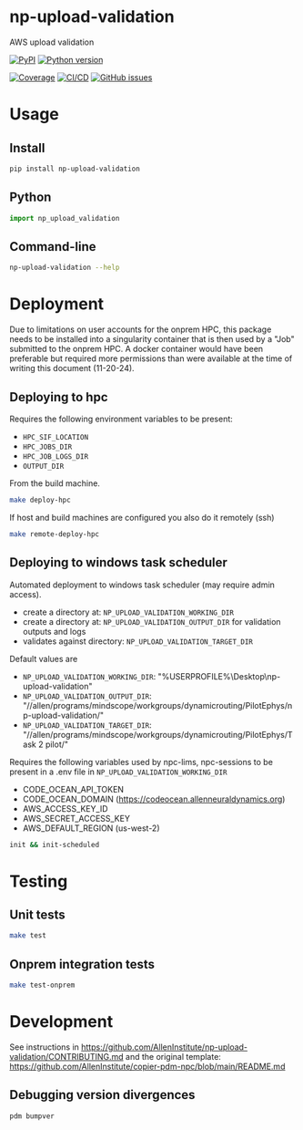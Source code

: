 # np-upload-validation

AWS upload validation

[![PyPI](https://img.shields.io/pypi/v/np-upload-validation.svg?label=PyPI&color=blue)](https://pypi.org/project/np-upload-validation/)
[![Python version](https://img.shields.io/pypi/pyversions/np-upload-validation)](https://pypi.org/project/np-upload-validation/)

[![Coverage](https://img.shields.io/codecov/c/github/AllenInstitute/np-upload-validation?logo=codecov)](https://app.codecov.io/github/AllenInstitute/np-upload-validation)
[![CI/CD](https://img.shields.io/github/actions/workflow/status/AllenInstitute/np-upload-validation/publish.yml?label=CI/CD&logo=github)](https://github.com/AllenInstitute/np-upload-validation/actions/workflows/publish.yml)
[![GitHub issues](https://img.shields.io/github/issues/AllenInstitute/np-upload-validation?logo=github)](https://github.com/AllenInstitute/np-upload-validation/issues)

# Usage

## Install

```bash
pip install np-upload-validation
```

## Python
```python
import np_upload_validation
```

## Command-line

```bash
np-upload-validation --help
```

# Deployment

Due to limitations on user accounts for the onprem HPC, this package needs to be installed into a singularity container that is then used by a "Job" submitted to the onprem HPC. A docker container would have been preferable but required more permissions than were available at the time of writing this document (11-20-24).

## Deploying to hpc

Requires the following environment variables to be present:

- `HPC_SIF_LOCATION`
- `HPC_JOBS_DIR`
- `HPC_JOB_LOGS_DIR`
- `OUTPUT_DIR`

From the build machine.

```bash
make deploy-hpc
```

If host and build machines are configured you also do it remotely (ssh)

```bash
make remote-deploy-hpc
```

## Deploying to windows task scheduler

Automated deployment to windows task scheduler (may require admin access).
- create a directory at: `NP_UPLOAD_VALIDATION_WORKING_DIR`
- create a directory at: `NP_UPLOAD_VALIDATION_OUTPUT_DIR` for validation outputs and logs
- validates against directory: `NP_UPLOAD_VALIDATION_TARGET_DIR`

Default values are

- `NP_UPLOAD_VALIDATION_WORKING_DIR`: "%USERPROFILE%\Desktop\np-upload-validation"
- `NP_UPLOAD_VALIDATION_OUTPUT_DIR`: "//allen/programs/mindscope/workgroups/dynamicrouting/PilotEphys/np-upload-validation/"
- `NP_UPLOAD_VALIDATION_TARGET_DIR`: "//allen/programs/mindscope/workgroups/dynamicrouting/PilotEphys/Task 2 pilot/"

Requires the following variables used by npc-lims, npc-sessions to be present in a .env file in `NP_UPLOAD_VALIDATION_WORKING_DIR`

- CODE_OCEAN_API_TOKEN
- CODE_OCEAN_DOMAIN (https://codeocean.allenneuraldynamics.org)
- AWS_ACCESS_KEY_ID
- AWS_SECRET_ACCESS_KEY
- AWS_DEFAULT_REGION (us-west-2)

```bash
init && init-scheduled
```

# Testing

## Unit tests

```bash
make test
```

## Onprem integration tests

```bash
make test-onprem
```

# Development
See instructions in https://github.com/AllenInstitute/np-upload-validation/CONTRIBUTING.md and the original template: https://github.com/AllenInstitute/copier-pdm-npc/blob/main/README.md

## Debugging version divergences

```bash
pdm bumpver
```